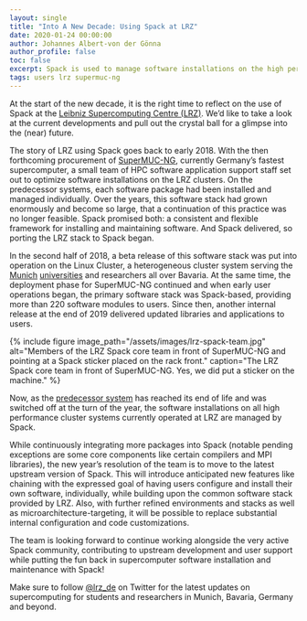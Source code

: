 ```yaml
---
layout: single
title: "Into A New Decade: Using Spack at LRZ"
date: 2020-01-24 00:00:00
author: Johannes Albert-von der Gönna
author_profile: false
toc: false
excerpt: Spack is used to manage software installations on the high performance clusters of the Leibniz Supercomputing Centre (LRZ). This is a short account of the origins of this effort, how it developed and an outlook on continued use of Spack at LRZ.  
tags: users lrz supermuc-ng
---
```


At the start of the new decade, it is the right time to reflect on the use of Spack at the [Leibniz Supercomputing Centre (LRZ)](https://www.lrz.de). We’d like to take a look at the current developments and pull out the crystal ball for a glimpse into the (near) future.

The story of LRZ using Spack goes back to early 2018. With the then forthcoming procurement of [SuperMUC-NG](https://doku.lrz.de/display/PUBLIC/SuperMUC-NG), currently Germany’s fastest supercomputer, a small team of HPC software application support staff set out to optimize software installations on the LRZ clusters. On the predecessor systems, each software package had been installed and managed individually. Over the years, this software stack had grown enormously and become so large, that a continuation of this practice was no longer feasible. Spack promised both: a consistent and flexible framework for installing and maintaining software. And Spack delivered, so porting the LRZ stack to Spack began.

In the second half of 2018, a beta release of this software stack was put into operation on the Linux Cluster, a heterogeneous cluster system serving the [Munich](https://www.uni-muenchen.de/index.html) [universities](https://www.tum.de/) and researchers all over Bavaria. At the same time, the deployment phase for SuperMUC-NG continued and when early user operations began, the primary software stack was Spack-based, providing more than 220 software modules to users. Since then, another internal release at the end of 2019 delivered updated libraries and applications to users.

{% include figure image_path="/assets/images/lrz-spack-team.jpg" alt="Members of the LRZ Spack core team in front of SuperMUC-NG and pointing at a Spack sticker placed on the rack front." caption="The LRZ Spack core team in front of SuperMUC-NG. Yes, we did put a sticker on the machine." %}

Now, as the [predecessor system](https://www.lrz.de/wir/newsletter/2019-12_en/#Adieu_SuperMUC_Phase1) has reached its end of life and was switched off at the turn of the year, the software installations on all high performance cluster systems currently operated at LRZ are managed by Spack.

While continuously integrating more packages into Spack (notable pending exceptions are some core components like certain compilers and MPI libraries), the new year’s resolution of the team is to move to the latest upstream version of Spack. This will introduce anticipated new features like chaining with the expressed goal of having users configure and install their own software, individually, while building upon the common software stack provided by LRZ. Also, with further refined environments and stacks as well as microarchitecture-targeting, it will be possible to replace substantial internal configuration and code customizations.

The team is looking forward to continue working alongside the very active Spack community, contributing to upstream development and user support while putting the fun back in supercomputer software installation and maintenance with Spack!

Make sure to follow [@lrz_de](https://twitter.com/lrz_de) on Twitter for the latest updates on supercomputing for students and researchers in Munich, Bavaria, Germany and beyond.
